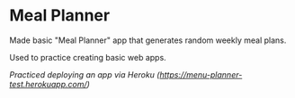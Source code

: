 # Meal Planner

Made basic "Meal Planner" app that generates random weekly meal plans.

Used to practice creating basic web apps.

<i> Practiced deploying an app via Heroku (https://menu-planner-test.herokuapp.com/)
